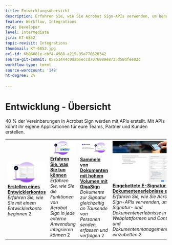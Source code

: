 ```yaml
---
title: Entwicklungsübersicht
description: Erfahren Sie, wie Sie Acrobat Sign-APIs verwenden, um benutzerdefinierte Anwendungen für Ihre Teams, Partner und Kunden zu erstellen
feature: Workflow, Integrations
role: Developer
level: Intermediate
jira: KT-6852
topic-revisit: Integrations
thumbnail: KT-6852.jpg
exl-id: 6b86081e-cbf4-4988-a215-95a770620342
source-git-commit: 05751444c0dab6eccd7076889e8735d58dfee82c
workflow-type: tm+mt
source-wordcount: '148'
ht-degree: 2%

---
```


# Entwicklung - Übersicht

40 % der Vereinbarungen in Acrobat Sign werden mit APIs erstellt. Mit APIs könnt ihr eigene Applikationen für eure Teams, Partner und Kunden erstellen.

<table style="table-layout:fixed">
<tr>
  <td>
    <a href="https://www.adobe.io/apis/documentcloud/sign.html" target="_blank">
      <img alt="Entwicklerkonto erstellen" src="../assets/Develop_Getting-Started.png" />
    </a>
    <div>
    <a href="https://www.adobe.io/apis/documentcloud/sign.html" target="_blank"><strong>Erstellen eines Entwicklerkontos</strong></a>
    </div>
    <em>Erfahren Sie, wie Sie mit einem Entwicklerkonto beginnen</em>
    2<br>
  </td>
  <td>
    <a href="https://www.adobe.io/apis/documentcloud/sign/docs.html" target="_blank">
      <img alt="Erfahren Sie mehr über Ihre Möglichkeiten." src="../assets/Develop_Learn.png" />
    </a>
    <div>
    <a href="https://www.adobe.io/apis/documentcloud/sign/docs.html" target="_blank"><strong>Erfahren Sie, was Sie tun können</strong></a>
    </div>
    <em>Erfahren Sie, wie Sie die Funktionen von Acrobat Sign in jede externe Anwendung integrieren können</em>
    2<br>
  </td>  
  <td>
    <a href="gigasign.md">
      <img alt="Sammeln von Dokumenten mit großen Volumen mit GigaSign" src="../assets/gigasign.jpg" />
    </a>
    <div>
    <a href="gigasign.md"><strong>Sammeln von Dokumenten mit hohem Volumen mit GigaSign</strong></a>
    </div>
    <em>Dokumente zur Signatur gleichzeitig an Tausende von Personen senden, erfassen und verfolgen</em>
    2<br>
  </td>
   <td>
    <a href="embeddedesignature.md">
      <img alt="Integrierte Erlebnisse für elektronische Unterschriften und Dokumente erstellen" src="assets/embeddedesignature/EmbedPart1_thumb.png" />
    </a>
    <div>
    <a href="embeddedesignature.md"><strong>Eingebettete E-Signatur- und Dokumentenerlebnisse erstellen</strong></a>
    </div>
    <em>Erfahren Sie, wie Sie Acrobat Sign-APIs verwenden, um E-Signatur- und Dokumentenerlebnisse in Ihre Webplattformen und Content- und Dokumentenmanagementsysteme einzubetten</em>
    2<br>
  </td>
</tr>
</table>

